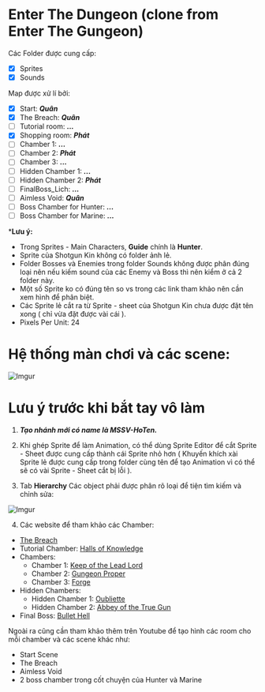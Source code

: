 # Enter The Dungeon (clone from Enter The Gungeon)
Các Folder được cung cấp:
- [x] Sprites
- [x] Sounds

Map được xử lí bởi:
- [x] Start: ***Quân***
- [x] The Breach: ***Quân***
- [ ] Tutorial room: ***...***
- [x] Shopping room: ***Phát***
- [ ] Chamber 1: ***...***
- [ ] Chamber 2: ***Phát***
- [ ] Chamber 3: ***...***
- [ ] Hidden Chamber 1: ***...***
- [ ] Hidden Chamber 2: ***Phát***
- [ ] FinalBoss_Lich: ***...***
- [ ] Aimless Void: ***Quân***
- [ ] Boss Chamber for Hunter: ***...***
- [ ] Boss Chamber for Marine: ***...***

***Lưu ý:**
- Trong Sprites - Main Characters, **Guide** chính là **Hunter**.
- Sprite của Shotgun Kin không có folder ảnh lẻ.
- Folder Bosses và Enemies trong folder Sounds không được phân đúng loại nên nếu kiếm sound của các Enemy và Boss thì nên kiểm ở cả 2 folder này.
- Một số Sprite ko có đúng tên so vs trong các link tham khảo nên cần xem hình để phân biệt.
- Các Sprite lẻ cắt ra từ Sprite - sheet của Shotgun Kin chưa được đặt tên xong ( chỉ vừa đặt được vài cái ).
- Pixels Per Unit: 24

# Hệ thống màn chơi và các scene:

![Imgur](https://imgur.com/c7uIzWJ.png)

# Lưu ý trước khi bắt tay vô làm
1. ***Tạo nhánh mới có name là MSSV-HoTen.***

2. Khi ghép Sprite để làm Animation, có thể dùng Sprite Editor để cắt Sprite - Sheet được cung cấp thành cái Sprite nhỏ hơn ( Khuyến khích xài Sprite lẻ được cung cấp trong folder cùng tên để tạo Animation vì có thể sẽ có vài Sprite - Sheet cắt bị lỗi ).

3. Tab **Hierarchy** Các object phải được phân rõ loại để tiện tìm kiếm và chỉnh sửa:

![Imgur](https://imgur.com/YLScKYR.png)

4. Các website để tham khảo các Chamber:
- [The Breach](https://enterthegungeon.fandom.com/wiki/The_Breach?so=search)
- Tutorial Chamber: [Halls of Knowledge](https://enterthegungeon.fandom.com/wiki/Halls_of_Knowledge)
- Chambers:
  - Chamber 1: [Keep of the Lead Lord](https://enterthegungeon.fandom.com/wiki/Keep_of_the_Lead_Lord)
  - Chamber 2: [Gungeon Proper](https://enterthegungeon.fandom.com/wiki/Gungeon_Proper)
  - Chamber 3: [Forge](https://enterthegungeon.fandom.com/wiki/Forge)
- Hidden Chambers:
  - Hidden Chamber 1: [Oubliette](https://enterthegungeon.fandom.com/wiki/Oubliette)
  - Hidden Chamber 2: [Abbey of the True Gun](https://enterthegungeon.fandom.com/wiki/Abbey_of_the_True_Gun)
- Final Boss: [Bullet Hell](https://enterthegungeon.fandom.com/wiki/Bullet_Hell)

Ngoài ra cũng cần tham khảo thêm trên Youtube để tạo hình các room cho mỗi chamber và các scene khác như:

- Start Scene
- The Breach
- Aimless Void
- 2 boss chamber trong cốt chuyện của Hunter và Marine
